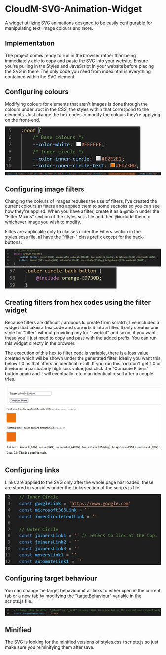 # CloudM-SVG-Animation-Widget
A widget utilizing SVG animations designed to be easily configurable for manipulating text, image colours and more. 

## Implementation
The project comes ready to run in the browser rather than being immediately able to copy and paste the SVG into your website. Ensure you're pulling in the Styles and JavaScript in your website before
placing the SVG in there. The only code you need from index.html is everything contained within the SVG element.

## Configuring colours
Modifying colours for elements that aren't images is done through the colours under :root in the CSS, the styles within that correspond to the elements. Just change the hex codes
to modify the colours they're applying on the front-end.

<img src="assets/readme-images/configuring-colours-css.JPG" />
<img src="assets/readme-images/configuring-colours-element.JPG" />

## Configuring image filters
Changing the colours of images requires the use of filters, I've created the current colours as filters and applied them to some sections so you can see how they're applied. When you have a
filter, create it as a @mixin under the "Filter Mixins" section of the styles.scss file and then @include them to whichever image you wish to modify.

Filtes are applicable only to classes under the Filters section in the styles.scss file, all have the "filter-" class prefix except for the back-buttons.

<img src="assets/readme-images/filter-code.JPG" />
<img src="assets/readme-images/applying-filters.JPG" />

## Creating filters from hex codes using the filter widget
Because filters are difficult / arduous to create from scratch, I've included a widget that takes a hex code and converts it into a filter. It only creates one style for "filter" without
providing any for "-webkit" and so on, if you want these you'll just need to copy and pase with the added prefix. You can run this widget directly in the browser.

The execution of this hex to filter code is variable, there is a loss value created which will be shown under the generated filter. Ideally you want this below 1.0 as that offers an identical result.
If you run this and don't get 1.0 or it returns a particularly high loss value, just click the "Compute Filters" button again and it will eventually return an identical result after a couple tries.

<img src="assets/readme-images/filter-widget.JPG" />

## Configuring links
Links are applied to the SVG only after the whole page has loaded, these are stored in variables under the Links section of the scripts.js file. 

<img src="assets/readme-images/links-variables.JPG" />

## Configuring target behaviour
You can change the target behaviour of all links to either open in the current tab or a new tab by modifying the "targetBehaviour" variable in the scripts.js file. 

<img src="assets/readme-images/target-behaviour.JPG" />

## Minified
The SVG is looking for the minified versions of styles.css / scripts.js so just make sure you're minifying them after save.